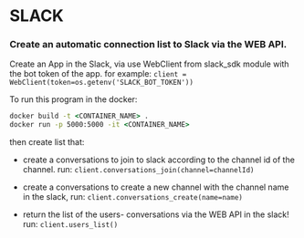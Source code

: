 # SLACK

### Create an automatic connection list to Slack via the WEB API.

Create an App in the Slack, via use WebClient from slack_sdk module with the bot token of the app.
for example:
    `client = WebClient(token=os.getenv('SLACK_BOT_TOKEN'))`

To run this program in the docker:

```cmd
docker build -t <CONTAINER_NAME> .
docker run -p 5000:5000 -it <CONTAINER_NAME>
``` 

then create list that:
- create a conversations to join to slack according  to the channel id of the channel.
run:
    `client.conversations_join(channel=channelId)`

- create a conversations to create a new channel with the channel name in the slack,
run:
    `client.conversations_create(name=name)`

- return the list of the users- conversations via the WEB API in the slack!
run:
    `client.users_list()`
